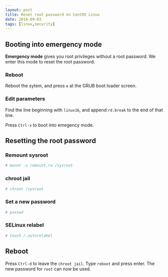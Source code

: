 ```yaml
---
layout: post
title: Reset root password on CentOS Linux
date: 2018-09-03
tags: [linux,security]
---
```


## Booting into emergency mode

**Emergency mode** gives you root privileges without a root password. We enter this mode to reset the root password.

### Reboot

Reboot the sytem, and press `e` at the GRUB boot loader screen.

### Edit parameters

Find the line beginning with `linux16`, and append `rd.break` to the end of that line.

Press `Ctrl-x` to boot into emegency mode.

## Resetting the root password

### Remount sysroot

```bash
# mount -o remount,rw /sysroot
```

### chroot jail

```bash
# chroot /sysroot
```

### Set a new password

```bash
# passwd
```

### SELinux relabel

```bash
# touch /.autorelabel
```

## Reboot

Press `Ctrl-d` to leave the `chroot jail`. Type `reboot` and press enter.
The new password for `root` can now be used.
